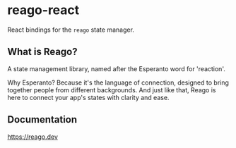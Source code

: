 # reago-react

React bindings for the `reago` state manager.


## What is Reago?

A state management library, named after the Esperanto word for 'reaction'.

Why Esperanto? Because it's the language of connection, designed to bring together people
from different backgrounds. And just like that, Reago is here to connect your app's states
with clarity and ease.


## Documentation

https://reago.dev
